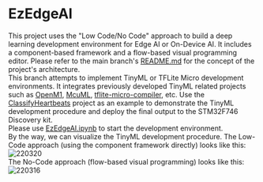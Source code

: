 # EzEdgeAI  
  
This project uses the "Low Code/No Code" approach to build a deep learning development environment for Edge AI or On-Device AI. It includes a component-based framework and a flow-based visual programming editor. Please refer to the main branch's [README.md](https://github.com/on-device-ai/EzEdgeAI/blob/main/README.md) for the concept of the project's architecture.  
This branch attempts to implement TinyML or TFLite Micro development environments.  It integrates previously developed TinyML related projects such as [OpenM1](https://github.com/on-device-ai/OpenM1), [McuML](https://github.com/on-device-ai/McuML), [tflite-micro-compiler](https://github.com/on-device-ai/tflite-micro-compiler), etc. Use the [ClassifyHeartbeats](https://github.com/on-device-ai/ClassifyHeartbeats) project as an example to demonstrate the TinyML development procedure and deploy the final output to the STM32F746 Discovery kit.  
Please use [EzEdgeAI.ipynb](https://github.com/on-device-ai/EzEdgeAI/blob/tinyml/EzEdgeAI.ipynb) to start the development environment.  
By the way, we can visualize the TinyML development procedure. The Low-Code approach (using the component framework directly) looks like this:  
![220320](https://user-images.githubusercontent.com/44540872/159155021-e687426a-5734-42db-8ae8-9bbbedd68612.png)  
The No-Code approach (flow-based visual programming) looks like this:  
![220316](https://user-images.githubusercontent.com/44540872/159154996-6a471be3-f360-4eae-8305-a2de8333d6e5.png)  